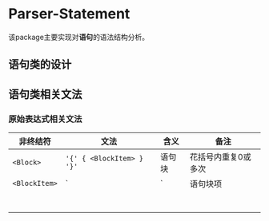 # Parser-Statement

该package主要实现对**语句**的语法结构分析。

## 语句类的设计

## 语句类相关文法

### 原始表达式相关文法

| 非终结符      | 文法                      | 含义     | 备注                |
| ------------- | ------------------------- | -------- | ------------------- |
| `<Block>`     | `'{' { <BlockItem> } '}'` | 语句块   | 花括号内重复0或多次 |
| `<BlockItem>` | `<Decl> | <Stmt>`         | 语句块项 | 包含两种语句块      |
|               |                           |          |                     |
|               |                           |          |                     |
|               |                           |          |                     |
|               |                           |          |                     |
|               |                           |          |                     |
|               |                           |          |                     |
|               |                           |          |                     |



